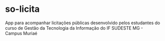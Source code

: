 # so-licita

App para acompanhar licitações públicas desenvolvido pelos estudantes do curso de Gestão da Tecnologia da Informação do
IF SUDESTE MG - Campus Muriaé
